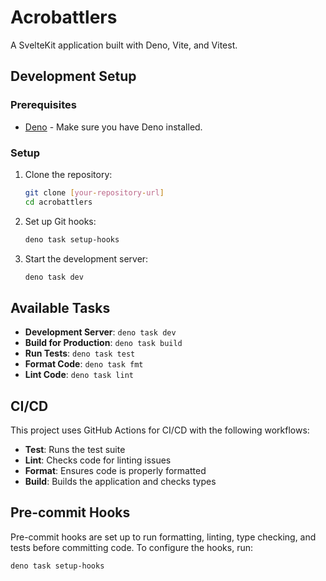 # Acrobattlers

A SvelteKit application built with Deno, Vite, and Vitest.

## Development Setup

### Prerequisites

- [Deno](https://deno.land/#installation) - Make sure you have Deno installed.

### Setup

1. Clone the repository:
   ```bash
   git clone [your-repository-url]
   cd acrobattlers
   ```

2. Set up Git hooks:
   ```bash
   deno task setup-hooks
   ```

3. Start the development server:
   ```bash
   deno task dev
   ```

## Available Tasks

- **Development Server**: `deno task dev`
- **Build for Production**: `deno task build`
- **Run Tests**: `deno task test`
- **Format Code**: `deno task fmt`
- **Lint Code**: `deno task lint`

## CI/CD

This project uses GitHub Actions for CI/CD with the following workflows:
- **Test**: Runs the test suite
- **Lint**: Checks code for linting issues
- **Format**: Ensures code is properly formatted
- **Build**: Builds the application and checks types

## Pre-commit Hooks

Pre-commit hooks are set up to run formatting, linting, type checking, and tests before committing code. To configure the hooks, run:

```bash
deno task setup-hooks
```
